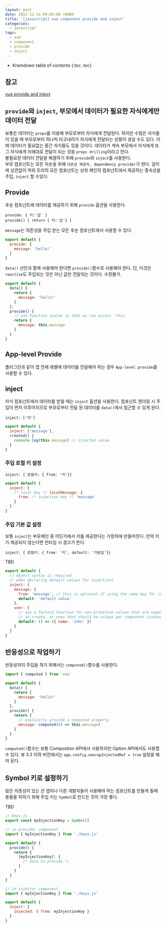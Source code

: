 ```yaml
---
layout: post
date: 2022-11-14 09:05:00 +0900
title: '[javascript] vue component provide and inject'
categories:
  - javascript
tags:
  - vue
  - component
  - provide
  - inject
---
```


* Kramdown table of contents
{:toc .toc}

## 참고

[vue provide and inject](https://vuejs.org/guide/components/provide-inject.html)


## `provide`와 `inject`, 부모에서 데이터가 필요한 자식에게만 데이터 전달

보통은 데이터는 `props`를 이용해 부모로부터 자식에게 전달된다. 하지만 수많은 자식들이 있을 때 부모로부터 하나씩 타고내려가 자식에게 전달되는 상황이 생길 수도 있다. 이때 데이터가 필요없는 중간 자식들도 있을 것이다. 데이터가 계속 부모에서 자식에게 또 그 자식에게 차례대로 전달이 되는 것을 `props drilling`이라고 한다.   
불필요한 데이터 전달을 해결하기 위해 `provide`와 `inject`를 사용한다.  
부모 컴포넌트는 모든 자손을 위해 `의존성 제공자, dependency provider`가 된다. 깊이에 상관없이 하위 트리의 모든 컴포넌트는 상위 체인의 컴포넌트에서 제공하는 종속성을 주입, `inject` 할 수있다.


## Provide

후손 컴포넌트에 데이터를 제공하기 위해 `provide` 옵션을 사용한다. 

`provide: { 키:'값' }`   
`provide() { return { 키:'값'} }`


`message`는 의존성을 주입 받는 모든 후손 컴포넌트에서 사용할 수 있다. 

```js
export default {
  provide: {
    message: 'hello!'
  }
}
```

`data()` 선언과 함께 사용해야 한다면 `provide()`함수로 사용해야 한다. 단, 이것은 `reactive`도 주입되는 것은 아닌 값만 전달되는 것이다. 수정불가.

```js
export default {
  data() {
    return {
      message: 'hello!'
    }
  },
  provide() {
    // use function syntax so that we can access `this`
    return {
      message: this.message
    }
  }
}
```

## App-level Provide

플러그인과 같이 앱 전체 레벨에 데이터를 전달해야 하는 경우 `App-level provide`를 사용할 수 있다. 


## inject

자식 컴포넌트에서 데이터를 받을 때는 `inject` 옵션을 사용한다. 컴포넌트 렌더링 시 주입이 먼저 이루어지므로 부모로부터 전달 된 데이터를 `data()`에서 접근할 수 있게 된다.  

`inject: ['키']`   


```js
export default {
  inject: ['message'],
  created() {
    console.log(this.message) // injected value
  }
}
```

### 주입 로컬 키 설정

`inject: { 로컬키: { from: '키'}}`   

```js
export default {
  inject: {
    /* local key */ localMessage: {
      from: /* injection key */ 'message'
    }
  }
}
```

### 주입 기본 값 설정

보통 `inject`는 부모체인 중 어딘가에서 키를 제공한다는 가정하에 만들어진다. 만약 키가 제공되지 않는다면 런타임 시 경고가 뜬다.  

`inject: { 로컬키: { from: '키', default: '기본값'}}`  

TBD

```js
export default {
  // object syntax is required
  // when declaring default values for injections
  inject: {
    message: {
      from: 'message', // this is optional if using the same key for injection
      default: 'default value'
    },
    user: {
      // use a factory function for non-primitive values that are expensive
      // to create, or ones that should be unique per component instance.
      default: () => ({ name: 'John' })
    }
  }
}
```


## 반응성으로 작업하기

반응성까지 주입을 하기 위해서는 `computed()`함수를 사용한다. 

```js
import { computed } from 'vue'

export default {
  data() {
    return {
      message: 'hello!'
    }
  },
  provide() {
    return {
      // explicitly provide a computed property
      message: computed(() => this.message)
    }
  }
}
```

 `computed()`함수는 보통 Compostion API에서 사용하지만 Option API에서도 사용할 수 있다. 뷰 3.3 이하 버전에서는 `app.config.unwrapInjectedRef = true` 설정을 해야 된다.  

## Symbol 키로 설정하기 

많은 의존성이 있는 큰 앱이나 다른 개발자들이 사용해야 하는 컴포넌트를 만들게 될때 충돌울 피하기 위해 주입 키는 `Symbol`로 만드든 것이 가장 좋다.  

TBD

```js
// keys.js
export const myInjectionKey = Symbol()
```

```js
// in provider component
import { myInjectionKey } from './keys.js'

export default {
  provide() {
    return {
      [myInjectionKey]: {
        /* data to provide */
      }
    }
  }
}
```

```js
// in injector component
import { myInjectionKey } from './keys.js'

export default {
  inject: {
    injected: { from: myInjectionKey }
  }
}
```